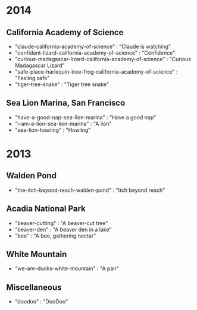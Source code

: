 # 2014

## California Academy of Science
+ "claude-california-academy-of-science" : "Claude is watching"
+ "confident-lizard-california-academy-of-science" : "Confidence"
+ "curious-madagascar-lizard-california-academy-of-science" : "Curious Madagascar Lizard"
+ "safe-place-harlequin-tree-frog-california-academy-of-science" : "Feeling safe"
+ "tiger-tree-snake" : "Tiger tree snake"

## Sea Lion Marina, San Francisco
+ "have-a-good-nap-sea-lion-marina" : "Have a good nap"
+ "i-am-a-lion-sea-lion-marina" : "A lion"
+ "sea-lion-howling" : "Howling"


# 2013

## Walden Pond
+ "the-itch-beyond-reach-walden-pond" : "Itch beyond reach"

## Acadia National Park
+ "beaver-cutting" : "A beaver-cut tree"
+ "beaver-den" : "A beaver den in a lake"
+ "bee" : "A bee, gathering nectar"

## White Mountain
+ "we-are-ducks-white-mountain" : "A pair"

## Miscellaneous
+ "doodoo" : "DooDoo"


